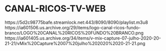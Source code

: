 # CANAL-RICOS-TV-WEB

<item>
<title>[COLOR silver][B] CANAL RICOS WEB TV [/COLOR][/B][COLOR yellow] WEB TV [B][/COLOR][/B]</title>
<link>https://5d2c98775bafe.streamlock.net:443/8090/8090/playlist.m3u8</link>
<thumbnail>https://ia601506.us.archive.org/29/items/logo-canal-ricos-fundo-branco/LOGO%20CANAL%20RICOS%20FUNDO%20BRANCO.png</thumbnail>
<fanart>https://ia601405.us.archive.org/34/items/v-mix-capture-07-julho-2020-20-21-21/vMix%20Capture%2007%20julho%202020%2020-21-21.png</fanart>
<info></info>
</item>
